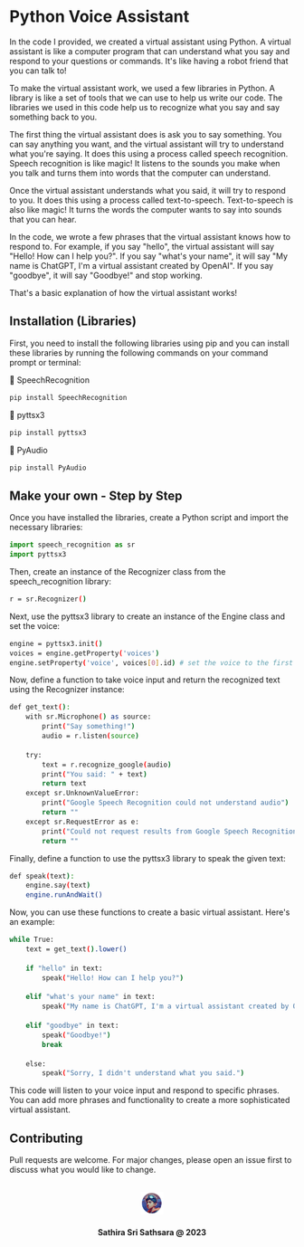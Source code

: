 # Python Voice Assistant

In the code I provided, we created a virtual assistant using Python. A virtual assistant is like a computer program that can understand what you say and respond to your questions or commands. It's like having a robot friend that you can talk to!

To make the virtual assistant work, we used a few libraries in Python. A library is like a set of tools that we can use to help us write our code. The libraries we used in this code help us to recognize what you say and say something back to you.

The first thing the virtual assistant does is ask you to say something. You can say anything you want, and the virtual assistant will try to understand what you're saying. It does this using a process called speech recognition. Speech recognition is like magic! It listens to the sounds you make when you talk and turns them into words that the computer can understand.

Once the virtual assistant understands what you said, it will try to respond to you. It does this using a process called text-to-speech. Text-to-speech is also like magic! It turns the words the computer wants to say into sounds that you can hear.

In the code, we wrote a few phrases that the virtual assistant knows how to respond to. For example, if you say "hello", the virtual assistant will say "Hello! How can I help you?". If you say "what's your name", it will say "My name is ChatGPT, I'm a virtual assistant created by OpenAI". If you say "goodbye", it will say "Goodbye!" and stop working.

That's a basic explanation of how the virtual assistant works!

## Installation (Libraries)

First, you need to install the following libraries using pip and you can install these libraries by running the following commands on your command prompt or terminal:
   
📌 SpeechRecognition

```bash
pip install SpeechRecognition
```

📌 pyttsx3

```bash
pip install pyttsx3
```

📌 PyAudio

```bash
pip install PyAudio
```

## Make your own - Step by Step
Once you have installed the libraries, create a Python script and import the necessary libraries: 

```python
import speech_recognition as sr
import pyttsx3
```
Then, create an instance of the Recognizer class from the speech_recognition library:

```bash
r = sr.Recognizer()
```
Next, use the pyttsx3 library to create an instance of the Engine class and set the voice:
```bash
engine = pyttsx3.init()
voices = engine.getProperty('voices')
engine.setProperty('voice', voices[0].id) # set the voice to the first one in the list
```
Now, define a function to take voice input and return the recognized text using the Recognizer instance:
```bash
def get_text():
    with sr.Microphone() as source:
        print("Say something!")
        audio = r.listen(source)
    
    try:
        text = r.recognize_google(audio)
        print("You said: " + text)
        return text
    except sr.UnknownValueError:
        print("Google Speech Recognition could not understand audio")
        return ""
    except sr.RequestError as e:
        print("Could not request results from Google Speech Recognition service; {0}".format(e))
        return ""
```
Finally, define a function to use the pyttsx3 library to speak the given text:
```bash
def speak(text):
    engine.say(text)
    engine.runAndWait()
```
Now, you can use these functions to create a basic virtual assistant. Here's an example:
```bash
while True:
    text = get_text().lower()

    if "hello" in text:
        speak("Hello! How can I help you?")

    elif "what's your name" in text:
        speak("My name is ChatGPT, I'm a virtual assistant created by OpenAI.")

    elif "goodbye" in text:
        speak("Goodbye!")
        break

    else:
        speak("Sorry, I didn't understand what you said.")
```
This code will listen to your voice input and respond to specific phrases. You can add more phrases and functionality to create a more sophisticated virtual assistant.




## Contributing

Pull requests are welcome. For major changes, please open an issue first
to discuss what you would like to change.


<br>

<div align="center">
	<img src="https://github.com/SathiraSriSathsara/SathiraSriSathsara/blob/main/icon.png" width="40">
	<h4>Sathira Sri Sathsara @ 2023</h4>
</div>	
